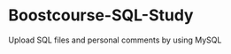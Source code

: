 # Boostcourse-SQL-Study
Upload SQL files and personal comments by using MySQL 







































































